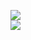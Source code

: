 [![](https://img.shields.io/badge/Made%20With-Github%20Spray-lightgrey.svg?style=for-the-badge&logo=github)](https://github.com/Annihil/github-spray#21733)  
[![](https://i.imgur.com/2DrTn0Z.gif)](https://github.com/Annihil/github-spray)